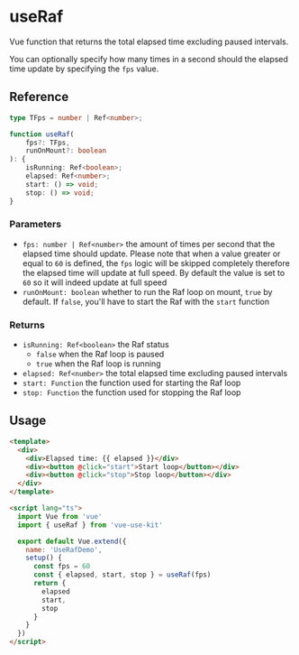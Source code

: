 # useRaf

Vue function that returns the total elapsed time excluding paused intervals.

You can optionally specify how many times in a second should the elapsed
time update by specifying the `fps` value.

## Reference

```typescript
type TFps = number | Ref<number>;

function useRaf(
    fps?: TFps,
    runOnMount?: boolean
): {
    isRunning: Ref<boolean>;
    elapsed: Ref<number>;
    start: () => void;
    stop: () => void;
}
```

### Parameters

- `fps: number | Ref<number>` the amount of times per second that the elapsed time should update.
  Please note that when a value greater or equal to `60` is defined, the `fps` logic will be skipped completely
  therefore the elapsed time will update at full speed. By default the value is set to `60` so it will indeed
  update at full speed
- `runOnMount: boolean` whether to run the Raf loop on mount, `true` by default.
  If `false`, you'll have to start the Raf with the `start` function

### Returns

- `isRunning: Ref<boolean>` the Raf status
  - `false` when the Raf loop is paused
  - `true` when the Raf loop is running
- `elapsed: Ref<number>` the total elapsed time excluding paused intervals
- `start: Function` the function used for starting the Raf loop
- `stop: Function` the function used for stopping the Raf loop

## Usage

```html
<template>
  <div>
    <div>Elapsed time: {{ elapsed }}</div>
    <div><button @click="start">Start loop</button></div>
    <div><button @click="stop">Stop loop</button></div>
  </div>
</template>

<script lang="ts">
  import Vue from 'vue'
  import { useRaf } from 'vue-use-kit'

  export default Vue.extend({
    name: 'UseRafDemo',
    setup() {
      const fps = 60
      const { elapsed, start, stop } = useRaf(fps)
      return {
        elapsed
        start,
        stop
      }
    }
  })
</script>
```
